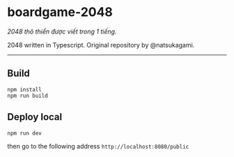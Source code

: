 # boardgame-2048

_2048 thô thiển được viết trong 1 tiếng._

2048 written in Typescript. Original repository by @natsukagami.

---

## Build 
```
npm install
npm run build
```

## Deploy local

```
npm run dev
```
then go to the following address `http://localhost:8080/public`